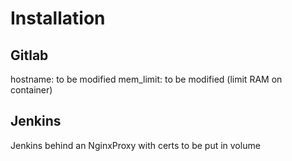# Installation
## Gitlab

hostname: to be modified
mem_limit: to be modified (limit RAM on container)


## Jenkins

Jenkins behind an NginxProxy with certs to be put in volume

